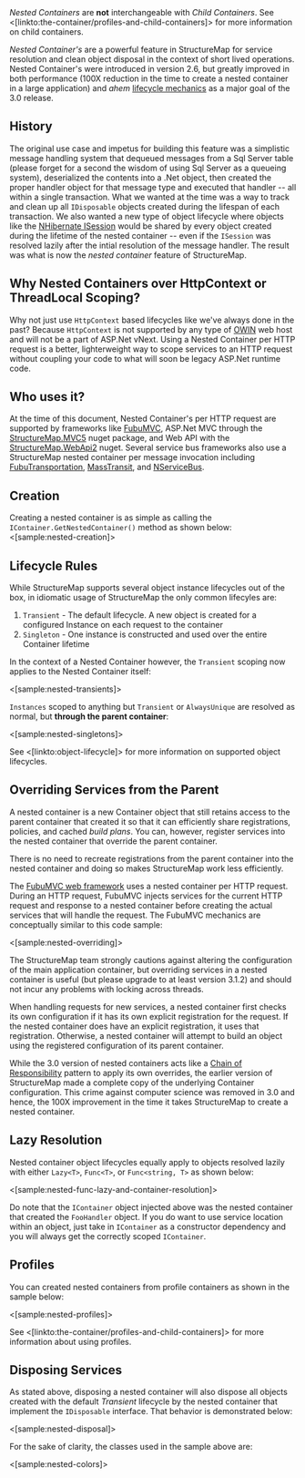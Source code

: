 <!--Title: Nested Containers (Per Request/Transaction)-->
<!--Url: nested-containers-->


<div class="alert alert-info" role="alert"><i>Nested Containers</i> are <b>not</b> interchangeable with <i>Child Containers</i>. See <[linkto:the-container/profiles-and-child-containers]> for more information on child containers.</div>

_Nested Container's_ are a powerful feature in StructureMap for service resolution and clean object disposal in the 
context of short lived operations. Nested Container's were introduced in version 2.6, but greatly improved in both performance (100X reduction in the time to create a nested container in a large application) and _ahem_ [lifecycle
mechanics](http://github.com/structuremap/structuremap/issues/3) as a major goal of the 3.0 release.

## History

The original use case and impetus for building this feature was a simplistic message handling system that dequeued
messages from a Sql Server table (please forget for a second the wisdom of using Sql Server as a queueing system), deserialized
the contents into a .Net object, then created the proper handler object for that message type and executed that handler -- all within
a single transaction. What we wanted at the time was a way to track and clean up all `IDisposable` objects created during the lifespan of each
transaction. We also wanted a new type of object lifecycle where objects like the [NHibernate ISession](http://elliottjorgensen.com/nhibernate-api-ref/NHibernate/ISession.html) would be shared by every object 
created during the lifetime of the nested container -- even if the `ISession` was resolved lazily after the intial 
resolution of the message handler. The result was what is now the _nested container_ feature
of StructureMap. 

## Why Nested Containers over HttpContext or ThreadLocal Scoping?

Why not just use `HttpContext` based lifecycles like we've always done in the past? Because `HttpContext` is not supported by any
type of [OWIN](http://www.strathweb.com/2013/05/the-future-is-now-owin-and-multi-hosting-asp-net-web-applications/) web host and will not be a part of ASP.Net vNext. Using a Nested Container per HTTP request is a better, lighterweight way
to scope services to an HTTP request without coupling your code to what will soon be legacy ASP.Net runtime code.

## Who uses it?

At the time of this document, Nested Container's per HTTP request are supported by frameworks like [FubuMVC](http://fubuworld.com/fubumvc),
ASP.Net MVC through the [StructureMap.MVC5](https://www.nuget.org/packages/StructureMap.MVC5/) nuget package, and Web API with the [StructureMap.WebApi2](https://www.nuget.org/packages/StructureMap.WebApi2/) nuget. Several service bus frameworks also use a StructureMap nested container per message invocation including [FubuTransportation](http://fubuworld.com/fubutransportation),
[MassTransit](http://masstransit-project.com), and [NServiceBus](http://particular.net/nservicebus).




## Creation
Creating a nested container is as simple as calling the `IContainer.GetNestedContainer()` method as shown below:
<[sample:nested-creation]>





## Lifecycle Rules

While StructureMap supports several object instance lifecycles out of the box, in idiomatic usage of StructureMap the only common lifecyles are:

1. `Transient` - The default lifecycle. A new object is created for a configured Instance on each request to the container
1. `Singleton` - One instance is constructed and used over the entire Container lifetime

In the context of a Nested Container however, the `Transient` scoping now applies to the Nested Container itself:

<[sample:nested-transients]>

`Instances` scoped to anything but `Transient` or `AlwaysUnique` are resolved as normal, but **through the parent container**:

<[sample:nested-singletons]>

See <[linkto:object-lifecycle]> for more information on supported object lifecycles.




## Overriding Services from the Parent

A nested container is a new Container object that still retains access to the parent container that created it so that it can
efficiently share registrations, policies, and cached _build plans_. You can, however, register services into the nested container that override the parent container.

<div class="alert alert-info" role="alert">There is no need to recreate registrations from the parent container
into the nested container and doing so makes StructureMap work less efficiently.</div>

The [FubuMVC web framework](http://fubuworld.com/fubumvc) uses a nested container per HTTP request. During an HTTP request, FubuMVC injects services
for the current HTTP request and response to a nested container before creating the actual services that will handle the request. The
FubuMVC mechanics are conceptually similar to this code sample:

<[sample:nested-overriding]>

<div class="alert alert-info" role="alert">The StructureMap team strongly cautions against altering the configuration of the main application container, but overriding services in a nested container is useful (but please upgrade to at least version 3.1.2) and should not incur any problems with locking across threads.</div>

When handling requests for new services, a nested container first checks its own configuration if it has its own explicit registration for the request. If the nested container does have an explicit registration, it uses that registration. Otherwise, a nested container will attempt to build
an object using the registered configuration of its parent container.

<div class="alert alert-info" role="alert">While the 3.0 version of nested containers acts like a <a href="http://en.wikipedia.org/wiki/Chain-of-responsibility_pattern">Chain of Responsibility</a> pattern to apply its own overrides, the earlier version
 of StructureMap made a complete copy of the underlying Container configuration. This crime against computer science was removed in 3.0 and hence, the 100X 
 improvement in the time it takes StructureMap to create a nested container.</div>




## Lazy Resolution

Nested container object lifecycles equally apply to objects resolved lazily with
either `Lazy<T>`, `Func<T>`, or `Func<string, T>` as shown below:

<[sample:nested-func-lazy-and-container-resolution]>

<div class="alert alert-info" role="alert">Do note that the <code>IContainer</code> object injected above was the nested container that
created the <code>FooHandler</code> object. If you do want to use service location within an object, just take in
<code>IContainer</code> as a constructor dependency and you will always get the correctly scoped <code>IContainer</code>.</div>



## Profiles

You can created nested containers from profile containers as shown in the sample below:

<[sample:nested-profiles]>

See <[linkto:the-container/profiles-and-child-containers]> for more information about using profiles.

## Disposing Services

As stated above, disposing a nested container will also dispose all objects created with the default _Transient_ lifecycle by the
nested container that implement the `IDisposable` interface. That behavior is demonstrated
below:

<[sample:nested-disposal]>

For the sake of clarity, the classes used in the sample above are:

<[sample:nested-colors]>






